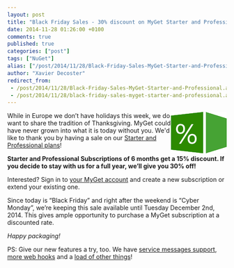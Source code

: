 ```yaml
---
layout: post
title: "Black Friday Sales - 30% discount on MyGet Starter and Professional"
date: 2014-11-28 01:26:00 +0100
comments: true
published: true
categories: ["post"]
tags: ["NuGet"]
alias: ["/post/2014/11/28/Black-Friday-Sales-MyGet-Starter-and-Professional.aspx", "/post/2014/11/28/black-friday-sales-myget-starter-and-professional.aspx"]
author: "Xavier Decoster"
redirect_from:
 - /post/2014/11/28/Black-Friday-Sales-MyGet-Starter-and-Professional.aspx.html
 - /post/2014/11/28/black-friday-sales-myget-starter-and-professional.aspx.html
---
```


<p><a href="/images/image_118.png"><img width="128" height="95" title="Thank you! Black Friday deals" align="right" style="border: 0px currentColor; padding-top: 0px; padding-right: 0px; padding-left: 0px; float: right; display: inline; background-image: none;" alt="Thank you! Black Friday deals" src="/images/image_thumb_116.png" border="0"></a>While in Europe we don’t have holidays this week, we do want to share the tradition of Thanksgiving. MyGet could have never grown into what it is today without you. We'd like to thank you by having a sale on our <a href="https://www.myget.org/plans">Starter and Professional plans</a>!</p> <p><strong>Starter and Professional Subscriptions of 6 months get a 15% discount. If you decide to stay with us for a full year, we’ll give you 30% off!</strong></p> <p>Interested? Sign in to <a href="https://www.myget.org/profile/Me#!/Subscription">your MyGet account</a> and create a new subscription or extend your existing one.</p> <p>Since today is “Black Friday” and right after the weekend is “Cyber Monday”, we’re keeping this sale available until Tuesday December 2nd, 2014. This gives ample opportunity to purchase a MyGet subscription at a discounted rate.</p> <p><em>Happy packaging!</em></p><p>PS: Give our new features a try, too. We have <a href="/post/2014/11/26/Build-Services-supports-Service-Messages.aspx" target="_blank">service messages support</a>, <a href="/post/2014/11/25/Web-hooks-released-Integrate-MyGet-with-other-services.aspx" target="_blank">more web hooks</a> and a <a href="/post/2014/11/18/myget-1-9-5-release-notes.aspx" target="_blank">load of other things</a>!</p>



